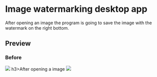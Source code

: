 # Image watermarking desktop app

After opening an image the program is going to save the image with the watermark on the right bottom.

<h2>Preview</h2>
<h3>Before</h3>
<img src="https://user-images.githubusercontent.com/91461938/190950590-b62fc892-5f8d-449d-863c-2791ed748830.png">
h3>After opening a image</h3>
<img src="https://user-images.githubusercontent.com/91461938/192096664-fa0e6b1a-5e41-4faf-86c8-511f3a0ab29b.png">
